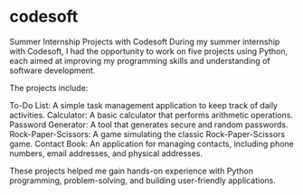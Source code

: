 # codesoft
Summer Internship Projects with Codesoft
During my summer internship with Codesoft, I had the opportunity to work on five projects using Python, each aimed at improving my programming skills and understanding of software development. 

The projects include: 

To-Do List: A simple task management application to keep track of daily activities.
Calculator: A basic calculator that performs arithmetic operations.
Password Generator: A tool that generates secure and random passwords.
Rock-Paper-Scissors: A  game simulating the classic Rock-Paper-Scissors game.
Contact Book: An application for managing contacts, including phone numbers, email addresses, and physical addresses.

These projects helped me gain hands-on experience with Python programming, problem-solving, and building user-friendly applications.



